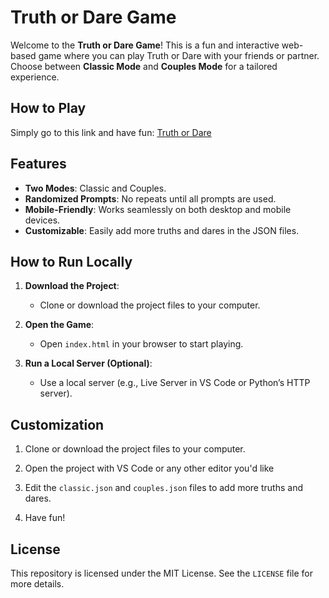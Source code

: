 # Truth or Dare Game

Welcome to the **Truth or Dare Game**! This is a fun and interactive web-based game where you can play Truth or Dare with your friends or partner. Choose between **Classic Mode** and **Couples Mode** for a tailored experience.

## How to Play

Simply go to this link and have fun:
[Truth or Dare](https://gloomcaller.github.io/Truth-or-Dare-Game/)

## Features

- **Two Modes**: Classic and Couples.
- **Randomized Prompts**: No repeats until all prompts are used.
- **Mobile-Friendly**: Works seamlessly on both desktop and mobile devices.
- **Customizable**: Easily add more truths and dares in the JSON files.

## How to Run Locally

1. **Download the Project**:
   - Clone or download the project files to your computer.

2. **Open the Game**:
   - Open `index.html` in your browser to start playing.

3. **Run a Local Server (Optional)**:
   - Use a local server (e.g., Live Server in VS Code or Python’s HTTP server).

## Customization

1. Clone or download the project files to your computer.

2. Open the project with VS Code or any other editor you'd like

3. Edit the `classic.json` and `couples.json` files to add more truths and dares.

4. Have fun!

## License

This repository is licensed under the MIT License. See the `LICENSE` file for more details.
